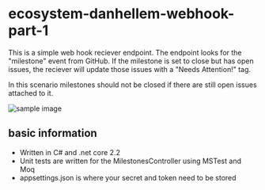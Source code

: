 # ecosystem-danhellem-webhook-part-1

This is a simple web hook reciever endpoint. The endpoint looks for the "milestone" event from GitHub. If the milestone is set to close but has open issues, the reciever will update those issues with a "Needs Attention!" tag. 

In this scenario milestones should not be closed if there are still open issues attached to it.

![sample image](https://github.com/github-interviews/ecosystem-danhellem-webhook-part-1/blob/master/sample-image.PNG "sample")

## basic information

* Written in C# and .net core 2.2
* Unit tests are written for the MilestonesController using MSTest and Moq
* appsettings.json is where your secret and token need to be stored
